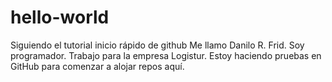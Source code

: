 # hello-world
Siguiendo el tutorial inicio rápido de github
Me llamo Danilo R. Frid. Soy programador. Trabajo para la empresa Logistur. Estoy haciendo pruebas en GitHub para comenzar a alojar repos aquí.
